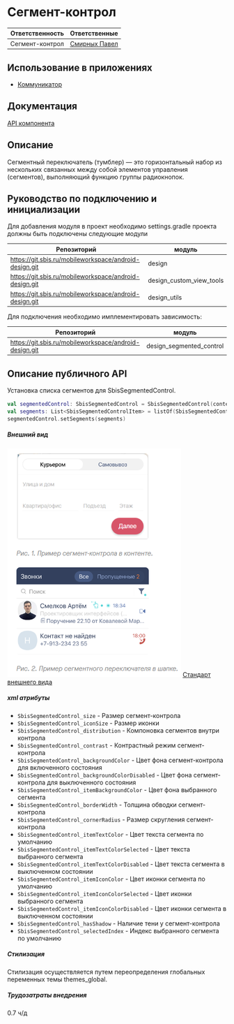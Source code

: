 # Сегмент-контрол
| Ответственность | Ответственные |
|-----------------|---------------|
| Сегмент-контрол |[Смирных Павел](https://dev.sbis.ru/person/9bbcd3ea-ccea-4c94-a883-19c0d1d0ce0f)|

## Использование в приложениях
- [Коммуникатор](https://git.sbis.ru/mobileworkspace/apps/droid/communicator)

## Документация
[API компонента](https://n.sbis.ru/article/1db22936-810d-4517-8861-92d1525bbe84)

## Описание

Сегментный переключатель (тумблер) — это горизонтальный набор из нескольких связанных между собой 
элементов управления (сегментов), выполняющий функцию группы радиокнопок.

## Руководство по подключению и инициализации
Для добавления модуля в проект необходимо settings.gradle проекта должны быть подключены следующие модули

| Репозиторий | модуль |
|-----------------|---------------|
|https://git.sbis.ru/mobileworkspace/android-design.git|design|
|https://git.sbis.ru/mobileworkspace/android-design.git|design_custom_view_tools|
|https://git.sbis.ru/mobileworkspace/android-design.git|design_utils|

Для подключения необходимо имплементировать зависимость:

| Репозиторий | модуль |
|-----------------|---------------|
|https://git.sbis.ru/mobileworkspace/android-design.git|design_segmented_control|

## Описание публичного API
Установка списка сегментов для SbisSegmentedControl.
```kotlin
val segmentedControl: SbisSegmentedControl = SbisSegmentedControl(context)
val segments: List<SbisSegmentedControlItem> = listOf(SbisSegmentedControlItem(SbisSegmentedControlTitle("Title")))
segmentedControl.setSegments(segments)
```

##### Внешний вид
![Изображение UI компонента](doc_resources/segmented_control.png)
[Стандарт внешнего вида](https://www.figma.com/proto/X89AbolbCz2nG69ZVDF6Xj/%D0%A1%D0%B5%D0%B3%D0%BC%D0%B5%D0%BD%D1%82%D0%BD%D1%8B%D0%B9-%D0%BF%D0%B5%D1%80%D0%B5%D0%BA%D0%BB%D1%8E%D1%87%D0%B0%D1%82%D0%B5%D0%BB%D1%8C-(Web%2C-Mobile)?page-id=2%3A10&node-id=2088%3A5427&viewport=312%2C48%2C0.12&scaling=min-zoom)


##### xml атрибуты
- `SbisSegmentedControl_size` - Размер сегмент-контрола
- `SbisSegmentedControl_iconSize` - Размер иконки
- `SbisSegmentedControl_distribution` - Компоновка сегментов внутри контрола
- `SbisSegmentedControl_contrast` - Контрастный режим сегмент-контрола
- `SbisSegmentedControl_backgroundColor` - Цвет фона сегмент-контрола для включенного состояния
- `SbisSegmentedControl_backgroundColorDisabled` - Цвет фона сегмент-контрола для выключенного состояния
- `SbisSegmentedControl_itemBackgroundColor` - Цвет фона выбранного сегмента
- `SbisSegmentedControl_borderWidth` - Толщина обводки сегмент-контрола
- `SbisSegmentedControl_cornerRadius` - Размер скругления сегмент-контрола
- `SbisSegmentedControl_itemTextColor` - Цвет текста сегмента по умолчанию
- `SbisSegmentedControl_itemTextColorSelected` - Цвет текста выбранного сегмента
- `SbisSegmentedControl_itemTextColorDisabled` - Цвет текста сегмента в выключенном состоянии
- `SbisSegmentedControl_itemIconColor` - Цвет иконки сегмента по умолчанию
- `SbisSegmentedControl_itemIconColorSelected` - Цвет иконки выбранного сегмента
- `SbisSegmentedControl_itemIconColorDisabled` - Цвет иконки сегмента в выключенном состоянии
- `SbisSegmentedControl_hasShadow` - Наличие тени у сегмент-контрола
- `SbisSegmentedControl_selectedIndex` - Индекс выбранного сегмента по умолчанию

##### Стилизация
Стилизация осуществляется путем переопределения глобальных переменных темы themes_global.

##### Трудозатраты внедрения
0.7 ч/д
